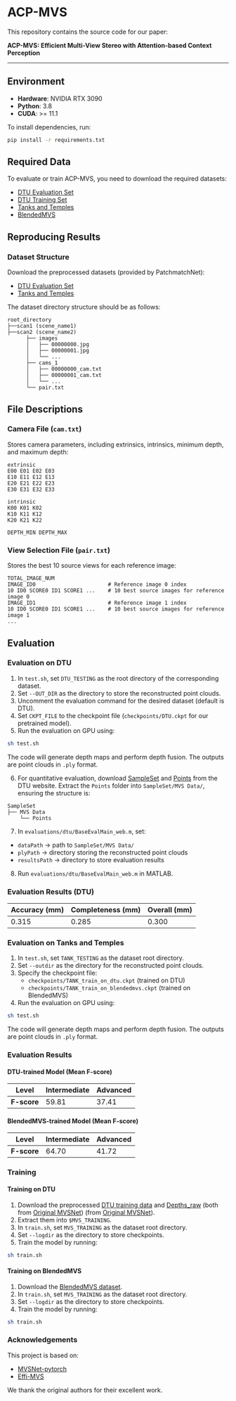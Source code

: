 # ACP-MVS  

This repository contains the source code for our paper:  

**ACP-MVS: Efficient Multi-View Stereo with Attention-based Context Perception**  

---

## Environment  
- **Hardware**: NVIDIA RTX 3090  
- **Python**: 3.8  
- **CUDA**: >= 11.1  

To install dependencies, run:  
```bash
pip install -r requirements.txt
```

## **Required Data**  
To evaluate or train ACP-MVS, you need to download the required datasets:  

- [DTU Evaluation Set](https://drive.google.com/file/d/1jN8yEQX0a-S22XwUjISM8xSJD39pFLL_/view?usp=sharing)  
- [DTU Training Set](https://drive.google.com/file/d/1eDjh-_bxKKnEuz5h-HXS7EDJn59clx6V/view)  
- [Tanks and Temples](https://drive.google.com/file/d/1gAfmeoGNEFl9dL4QcAU4kF0BAyTd-r8Z/view?usp=sharing)  
- [BlendedMVS](https://1drv.ms/u/s!Ag8Dbz2Aqc81gVDgxb8MDGgoV74S?e=hJKlvV)  


## **Reproducing Results**  

### **Dataset Structure**  
Download the preprocessed datasets (provided by PatchmatchNet):  

- [DTU Evaluation Set](https://drive.google.com/file/d/1jN8yEQX0a-S22XwUjISM8xSJD39pFLL_/view?usp=sharing)  
- [Tanks and Temples](https://drive.google.com/file/d/1gAfmeoGNEFl9dL4QcAU4kF0BAyTd-r8Z/view?usp=sharing)  

The dataset directory structure should be as follows:  
```
root_directory
├──scan1 (scene_name1)
├──scan2 (scene_name2) 
      ├── images                 
      │   ├── 00000000.jpg       
      │   ├── 00000001.jpg       
      │   └── ...                
      ├── cams_1                   
      │   ├── 00000000_cam.txt   
      │   ├── 00000001_cam.txt   
      │   └── ...                
      └── pair.txt  
```

## **File Descriptions**  

### **Camera File (`cam.txt`)**  
Stores camera parameters, including extrinsics, intrinsics, minimum depth, and maximum depth:
```
extrinsic
E00 E01 E02 E03
E10 E11 E12 E13
E20 E21 E22 E23
E30 E31 E32 E33

intrinsic
K00 K01 K02
K10 K11 K12
K20 K21 K22

DEPTH_MIN DEPTH_MAX 
```

### **View Selection File (`pair.txt`)**  
Stores the best 10 source views for each reference image:  

```
TOTAL_IMAGE_NUM
IMAGE_ID0                       # Reference image 0 index
10 ID0 SCORE0 ID1 SCORE1 ...    # 10 best source images for reference image 0 
IMAGE_ID1                       # Reference image 1 index
10 ID0 SCORE0 ID1 SCORE1 ...    # 10 best source images for reference image 1 
...
``` 

## **Evaluation**  

### **Evaluation on DTU**  
1. In `test.sh`, set `DTU_TESTING` as the root directory of the corresponding dataset.  
2. Set `--OUT_DIR` as the directory to store the reconstructed point clouds.  
3. Uncomment the evaluation command for the desired dataset (default is DTU).  
4. Set `CKPT_FILE` to the checkpoint file (`checkpoints/DTU.ckpt` for our pretrained model).  
5. Run the evaluation on GPU using:  
```bash
sh test.sh
```
The code will generate depth maps and perform depth fusion. The outputs are point clouds in `.ply` format.

6. For quantitative evaluation, download [SampleSet](http://roboimagedata.compute.dtu.dk/?page_id=36) and [Points](http://roboimagedata.compute.dtu.dk/?page_id=36) from the DTU website. Extract the `Points` folder into `SampleSet/MVS Data/`, ensuring the structure is:
```plaintext
SampleSet
├── MVS Data
    └── Points
```
7. In `evaluations/dtu/BaseEvalMain_web.m`, set:

- `dataPath` → path to `SampleSet/MVS Data/`
- `plyPath` → directory storing the reconstructed point clouds
- `resultsPath` → directory to store evaluation results

8. Run `evaluations/dtu/BaseEvalMain_web.m` in MATLAB.

### **Evaluation Results (DTU)**

| Accuracy (mm) | Completeness (mm) | Overall (mm) |
|---------------|-------------------|--------------|
| 0.315         | 0.285             | 0.300        |



### **Evaluation on Tanks and Temples**

1. In `test.sh`, set `TANK_TESTING` as the dataset root directory.  
2. Set `--outdir` as the directory for the reconstructed point clouds.  
3. Specify the checkpoint file:  
   - `checkpoints/TANK_train_on_dtu.ckpt` (trained on DTU)  
   - `checkpoints/TANK_train_on_blendedmvs.ckpt` (trained on BlendedMVS)  
4. Run the evaluation on GPU using:  
```bash
sh test.sh
```
The code will generate depth maps and perform depth fusion. The outputs are point clouds in `.ply` format.


### **Evaluation Results**

#### **DTU-trained Model (Mean F-score)**

| Level        | Intermediate | Advanced |
|--------------|--------------|----------|
| **F-score**  | 59.81        | 37.41    |

#### **BlendedMVS-trained Model (Mean F-score)**

| Level        | Intermediate | Advanced |
|--------------|--------------|----------|
| **F-score**  | 64.70        | 41.72    |


### **Training**

#### **Training on DTU**

1. Download the preprocessed [DTU training data](https://drive.google.com/file/d/1eDjh-_bxKKnEuz5h-HXS7EDJn59clx6V/view)
 and [Depths_raw](https://virutalbuy-public.oss-cn-hangzhou.aliyuncs.com/share/cascade-stereo/CasMVSNet/dtu_data/dtu_train_hr/Depths_raw.zip) 
 (both from [Original MVSNet](https://github.com/YoYo000/MVSNet)) (from [Original MVSNet](https://github.com/YoYo000/MVSNet)).
2. Extract them into `$MVS_TRAINING`.
3. In `train.sh`, set `MVS_TRAINING` as the dataset root directory.
4. Set `--logdir` as the directory to store checkpoints.
5. Train the model by running:
```bash
sh train.sh
```


#### **Training on BlendedMVS**

1. Download the [BlendedMVS dataset](https://1drv.ms/u/s!Ag8Dbz2Aqc81gVDgxb8MDGgoV74S?e=hJKlvV).
2. In `train.sh`, set `MVS_TRAINING` as the dataset root directory.
3. Set `--logdir` as the directory to store checkpoints.
4. Train the model by running:

```bash
sh train.sh
```

### **Acknowledgements**

This project is based on:

- [MVSNet-pytorch](https://github.com/xy-guo/MVSNet_pytorch)
- [Effi-MVS](https://github.com/bdwsq1996/Effi-MVS)

We thank the original authors for their excellent work.

